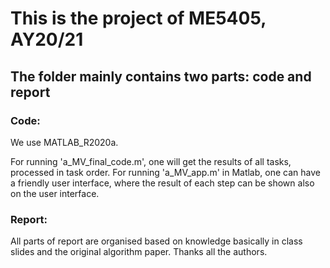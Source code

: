 # This is the project of ME5405, AY20/21

## The folder mainly contains two parts: code and report

### Code:
We use MATLAB_R2020a.

For running 'a_MV_final_code.m', one will get the results of all tasks, processed in task order.
For running 'a_MV_app.m' in Matlab, one can have a friendly user interface, where the result of each step can be shown also on the user interface.

### Report:
All parts of report are organised based on knowledge basically in class slides and the original algorithm paper.
Thanks all the authors.
